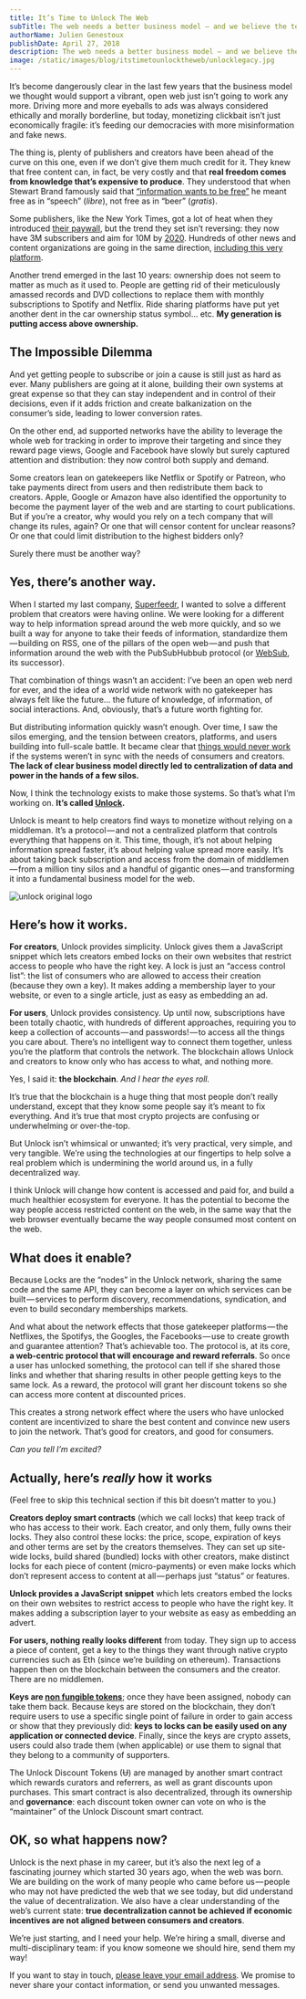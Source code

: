 ```yaml
---
title: It’s Time to Unlock The Web
subTitle: The web needs a better business model — and we believe the technology is finally here to do it. 
authorName: Julien Genestoux
publishDate: April 27, 2018
description: The web needs a better business model — and we believe the technology is finally here to do it.
image: /static/images/blog/itstimetounlocktheweb/unlocklegacy.jpg
---
```

It’s become dangerously clear in the last few years that the business model we thought would support a vibrant, open web just isn’t going to work any more. Driving more and more eyeballs to ads was always considered ethically and morally borderline, but today, monetizing clickbait isn’t just economically fragile: it’s feeding our democracies with more misinformation and fake news.

The thing is, plenty of publishers and creators have been ahead of the curve on this one, even if we don’t give them much credit for it. They knew that free content can, in fact, be very costly and that **real freedom comes from knowledge that’s expensive to produce**. They understood that when Stewart Brand famously said that [“information wants to be free”](https://en.wikipedia.org/wiki/Information_wants_to_be_free) he meant free as in “speech” (_libre_), not free as in “beer” (_gratis_).

Some publishers, like the New York Times, got a lot of heat when they introduced [their paywall](https://www.nytimes.com/2011/03/18/opinion/l18times.html), but the trend they set isn’t reversing: they now have 3M subscribers and aim for 10M by [2020](https://www.nytimes.com/projects/2020-report/index.html). Hundreds of other news and content organizations are going in the same direction, [including this very platform](https://medium.com/membership).

Another trend emerged in the last 10 years: ownership does not seem to matter as much as it used to. People are getting rid of their meticulously amassed records and DVD collections to replace them with monthly subscriptions to Spotify and Netflix. Ride sharing platforms have put yet another dent in the car ownership status symbol… etc. **My generation is putting access above ownership.**

## The Impossible Dilemma

And yet getting people to subscribe or join a cause is still just as hard as ever. Many publishers are going at it alone, building their own systems at great expense so that they can stay independent and in control of their decisions, even if it adds friction and create balkanization on the consumer’s side, leading to lower conversion rates.

On the other end, ad supported networks have the ability to leverage the whole web for tracking in order to improve their targeting and since they reward page views, Google and Facebook have slowly but surely captured attention and distribution: they now control both supply and demand.

Some creators lean on gatekeepers like Netflix or Spotify or Patreon, who take payments direct from users and then redistribute them back to creators. Apple, Google or Amazon have also identified the opportunity to become the payment layer of the web and are starting to court publications. But if you’re a creator, why would you rely on a tech company that will change its rules, again? Or one that will censor content for unclear reasons? Or one that could limit distribution to the highest bidders only?

Surely there must be another way?

## Yes, there’s another way.

When I started my last company, [Superfeedr](https://superfeedr.com/), I wanted to solve a different problem that creators were having online. We were looking for a different way to help information spread around the web more quickly, and so we built a way for anyone to take their feeds of information, standardize them — building on RSS, one of the pillars of the open web — and push that information around the web with the PubSubHubbub protocol (or [WebSub](https://www.w3.org/TR/websub/), its successor).

That combination of things wasn’t an accident: I’ve been an open web nerd for ever, and the idea of a world wide network with no gatekeeper has always felt like the future… the future of knowledge, of information, of social interactions. And, obviously, that’s a future worth fighting for.

But distributing information quickly wasn’t enough. Over time, I saw the silos emerging, and the tension between creators, platforms, and users building into full-scale battle. It became clear that [things would never work](https://medium.com/ouvre-boite/take-my-money-290bea3532ba) if the systems weren’t in sync with the needs of consumers and creators. **The lack of clear business model directly led to centralization of data and power in the hands of a few silos.**

Now, I think the technology exists to make those systems. So that’s what I’m working on. **It’s called [Unlock](https://unlock-protocol.com/).**

Unlock is meant to help creators find ways to monetize without relying on a middleman. It’s a protocol — and not a centralized platform that controls everything that happens on it. This time, though, it’s not about helping information spread faster, it’s about helping value spread more easily. It’s about taking back subscription and access from the domain of middlemen — from a million tiny silos and a handful of gigantic ones — and transforming it into a fundamental business model for the web.

![unlock original logo](/static/images/blog/itstimetounlocktheweb/unlocklegacy.jpg)

## Here’s how it works.

**For creators**, Unlock provides simplicity. Unlock gives them a JavaScript snippet which lets creators embed locks on their own websites that restrict access to people who have the right key. A lock is just an “access control list”: the list of consumers who are allowed to access their creation (because they own a key). It makes adding a membership layer to your website, or even to a single article, just as easy as embedding an ad.

**For users**, Unlock provides consistency. Up until now, subscriptions have been totally chaotic, with hundreds of different approaches, requiring you to keep a collection of accounts — and passwords! — to access all the things you care about. There’s no intelligent way to connect them together, unless you’re the platform that controls the network. The blockchain allows Unlock and creators to know only who has access to what, and nothing more.

Yes, I said it: **the blockchain**. _And I hear the eyes roll._

It’s true that the blockchain is a huge thing that most people don’t really understand, except that they know some people say it’s meant to fix everything. And it’s true that most crypto projects are confusing or underwhelming or over-the-top.

But Unlock isn’t whimsical or unwanted; it’s very practical, very simple, and very tangible. We’re using the technologies at our fingertips to help solve a real problem which is undermining the world around us, in a fully decentralized way.

I think Unlock will change how content is accessed and paid for, and build a much healthier ecosystem for everyone. It has the potential to become the way people access restricted content on the web, in the same way that the web browser eventually became the way people consumed most content on the web.

## What does it enable?

Because Locks are the “nodes” in the Unlock network, sharing the same code and the same API, they can become a layer on which services can be built — services to perform discovery, recommendations, syndication, and even to build secondary memberships markets.

And what about the network effects that those gatekeeper platforms — the Netflixes, the Spotifys, the Googles, the Facebooks — use to create growth and guarantee attention? That’s achievable too. The protocol is, at its core, **a web-centric protocol that will encourage and reward referrals**. So once a user has unlocked something, the protocol can tell if she shared those links and whether that sharing results in other people getting keys to the same lock. As a reward, the protocol will grant her discount tokens so she can access more content at discounted prices.

This creates a strong network effect where the users who have unlocked content are incentivized to share the best content and convince new users to join the network. That’s good for creators, and good for consumers.

_Can you tell I’m excited?_

## Actually, here’s _really_ how it works

(Feel free to skip this technical section if this bit doesn’t matter to you.)

**Creators deploy smart contracts** (which we call locks) that keep track of who has access to their work. Each creator, and only them, fully owns their locks. They also control these locks: the price, scope, expiration of keys and other terms are set by the creators themselves. They can set up site-wide locks, build shared (bundled) locks with other creators, make distinct locks for each piece of content (micro-payments) or even make locks which don’t represent access to content at all — perhaps just “status” or features.

**Unlock provides a JavaScript snippet** which lets creators embed the locks on their own websites to restrict access to people who have the right key. It makes adding a subscription layer to your website as easy as embedding an advert.

**For users, nothing really looks different** from today. They sign up to access a piece of content, get a key to the things they want through native crypto currencies such as Eth (since we’re building on ethereum). Transactions happen then on the blockchain between the consumers and the creator. There are no middlemen.

**Keys are [non fungible tokens](https://hackernoon.com/non-fungible-tokens-5ba83906b275)**; once they have been assigned, nobody can take them back. Because keys are stored on the blockchain, they don’t require users to use a specific single point of failure in order to gain access or show that they previously did: **keys to locks can be easily used on any application or connected device**. Finally, since the keys are crypto assets, users could also trade them (when applicable) or use them to signal that they belong to a community of supporters.

The Unlock Discount Tokens (Ʉ) are managed by another smart contract which rewards curators and referrers, as well as grant discounts upon purchases. This smart contract is also decentralized, through its ownership and **governance**: each discount token owner can vote on who is the “maintainer” of the Unlock Discount smart contract.

## OK, so what happens now?

Unlock is the next phase in my career, but it’s also the next leg of a fascinating journey which started 30 years ago, when the web was born. We are building on the work of many people who came before us — people who may not have predicted the web that we see today, but did understand the value of decentralization. We also have a clear understanding of the web’s current state: **true decentralization cannot be achieved if economic incentives are not aligned between consumers and creators**.

We’re just starting, and I need your help. We’re hiring a small, diverse and multi-disciplinary team: if you know someone we should hire, send them my way!

If you want to stay in touch, [please leave your email address](https://unlock-protocol.com/). We promise to never share your contact information, or send you unwanted messages.
